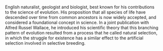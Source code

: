 <!--
title:       Charles Darwin
subtitle:    12 February 1809 – 19 April 1882
from:        1809
to:          1882
short:       English naturalist, geologist and biologist, best known for his contributions to the science of evolution. His proposition that all species of life have descended over time from common ancestors is now widely accepted, and considered a foundational concept in science. In a joint publication with Alfred Russel Wallace, he introduced his scientific theory that this branching pattern of evolution resulted from a process that he called natural selection, in which the struggle for existence has a similar effect to the artificial selection involved in selective breeding.
imageUrl:    
wikiUrl:     https://wikipedia.org/wiki/Charles_Darwin
-->


English naturalist, geologist and biologist, best known for his contributions to the science of evolution. His proposition that all species of life have descended over time from common ancestors is now widely accepted, and considered a foundational concept in science. In a joint publication with Alfred Russel Wallace, he introduced his scientific theory that this branching pattern of evolution resulted from a process that he called natural selection, in which the struggle for existence has a similar effect to the artificial selection involved in selective breeding.